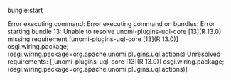 <!--
  ~ Licensed to the Apache Software Foundation (ASF) under one or more
  ~ contributor license agreements.  See the NOTICE file distributed with
  ~ this work for additional information regarding copyright ownership.
  ~ The ASF licenses this file to You under the Apache License, Version 2.0
  ~ (the "License"); you may not use this file except in compliance with
  ~ the License.  You may obtain a copy of the License at
  ~
  ~      http://www.apache.org/licenses/LICENSE-2.0
  ~
  ~ Unless required by applicable law or agreed to in writing, software
  ~ distributed under the License is distributed on an "AS IS" BASIS,
  ~ WITHOUT WARRANTIES OR CONDITIONS OF ANY KIND, either express or implied.
  ~ See the License for the specific language governing permissions and
  ~ limitations under the License
  -->

bungle:start <plugin-name>

Error executing command: Error executing command on bundles:
Error starting bundle 13: Unable to resolve unomi-plugins-uql-core [13](R 13.0): missing requirement [unomi-plugins-uql-core [13](R 13.0)] osgi.wiring.package; (osgi.wiring.package=org.apache.unomi.plugins.uql.actions) Unresolved requirements: [[unomi-plugins-uql-core [13](R 13.0)] osgi.wiring.package; (osgi.wiring.package=org.apache.unomi.plugins.uql.actions)]
